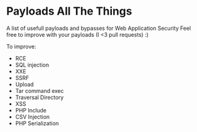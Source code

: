 # Payloads All The Things
A list of usefull payloads and bypasses for Web Application Security
Feel free to improve with your payloads (I <3 pull requests) :)

To improve:
* RCE
* SQL injection
* XXE
* SSRF
* Upload
* Tar command exec
* Traversal Directory
* XSS
* PHP Include
* CSV Injection
* PHP Serialization
